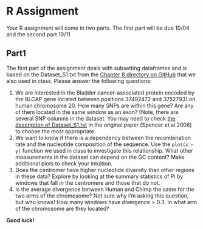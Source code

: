 # R Assignment

Your R assignment will come in two parts. The first part will be due 10/04 and the second part 10/11.

## Part1

The first part of the assignment deals with subsetting dataframes and is based on the Dataset_S1.txt from the [Chapter 8 directory on GitHub](https://github.com/vsbuffalo/bds-files/tree/master/chapter-08-r) that we also used in class. Please answer the following questions:1.	We are interested in the Bladder cancer-associated protein encoded by the BLCAP gene located between positions 37492472 and 37527931 on human chromosome 20.  How many SNPs are within this gene? Are any of them located in the same window as an exon? (Note, there are several SNP columns in the dataset.  You may need to check [the description of Dataset_S1.txt](http://journals.plos.org/plosgenetics/article?id=10.1371/journal.pgen.0020148#s5) in the original paper (Spencer et al.2006) to choose the most appropriate.2.	We want to know if there is a dependency between the recombination rate and the nucleotide composition of the sequence.  Use the `plot(x ~ y)` function we used in class to investigate this relationship. What other measurements in the dataset can depend on the GC content? Make additional plots to check your intuition.3.	Does the centromer have higher nucleotide diversity than other regions in these data? Explore by looking at the summary statistics of Pi by windows that fall in the centromere and those that do not.4.	Is the average divergence between Human and Chimp the same for the two arms of the chromosome?  Not sure why I’m asking this question, but who knows! How many windows have divergence > 0.3.  In what arm of the chromosome are they located?**Good luck!**